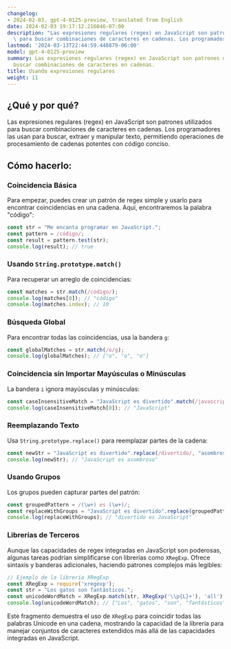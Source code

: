```yaml
---
changelog:
- 2024-02-03, gpt-4-0125-preview, translated from English
date: 2024-02-03 19:17:12.216046-07:00
description: "Las expresiones regulares (regex) en JavaScript son patrones utilizados\
  \ para buscar combinaciones de caracteres en cadenas. Los programadores las usan\u2026"
lastmod: '2024-03-13T22:44:59.448879-06:00'
model: gpt-4-0125-preview
summary: Las expresiones regulares (regex) en JavaScript son patrones utilizados para
  buscar combinaciones de caracteres en cadenas.
title: Usando expresiones regulares
weight: 11
---
```


## ¿Qué y por qué?

Las expresiones regulares (regex) en JavaScript son patrones utilizados para buscar combinaciones de caracteres en cadenas. Los programadores las usan para buscar, extraer y manipular texto, permitiendo operaciones de procesamiento de cadenas potentes con código conciso.

## Cómo hacerlo:

### Coincidencia Básica

Para empezar, puedes crear un patrón de regex simple y usarlo para encontrar coincidencias en una cadena. Aquí, encontraremos la palabra "código":

```javascript
const str = "Me encanta programar en JavaScript.";
const pattern = /código/;
const result = pattern.test(str);
console.log(result); // true
```

### Usando `String.prototype.match()`

Para recuperar un arreglo de coincidencias:

```javascript
const matches = str.match(/código/);
console.log(matches[0]); // "código"
console.log(matches.index); // 10
```

### Búsqueda Global

Para encontrar todas las coincidencias, usa la bandera `g`:

```javascript
const globalMatches = str.match(/o/g);
console.log(globalMatches); // ["o", "o", "o"]
```

### Coincidencia sin Importar Mayúsculas o Minúsculas

La bandera `i` ignora mayúsculas y minúsculas:

```javascript
const caseInsensitiveMatch = "JavaScript es divertido".match(/javascript/i);
console.log(caseInsensitiveMatch[0]); // "JavaScript"
```

### Reemplazando Texto

Usa `String.prototype.replace()` para reemplazar partes de la cadena:

```javascript
const newStr = "JavaScript es divertido".replace(/divertido/, "asombroso");
console.log(newStr); // "JavaScript es asombroso"
```

### Usando Grupos

Los grupos pueden capturar partes del patrón:

```javascript
const groupedPattern = /(\w+) es (\w+)/;
const replaceWithGroups = "JavaScript es divertido".replace(groupedPattern, "$2 es $1");
console.log(replaceWithGroups); // "divertido es JavaScript"
```

### Librerías de Terceros

Aunque las capacidades de regex integradas en JavaScript son poderosas, algunas tareas podrían simplificarse con librerías como `XRegExp`. Ofrece sintaxis y banderas adicionales, haciendo patrones complejos más legibles:

```javascript
// Ejemplo de la librería XRegExp
const XRegExp = require('xregexp');
const str = "Los gatos son fantásticos.";
const unicodeWordMatch = XRegExp.match(str, XRegExp('\\p{L}+'), 'all');
console.log(unicodeWordMatch); // ["Los", "gatos", "son", "fantásticos"]
```

Este fragmento demuestra el uso de `XRegExp` para coincidir todas las palabras Unicode en una cadena, mostrando la capacidad de la librería para manejar conjuntos de caracteres extendidos más allá de las capacidades integradas en JavaScript.
